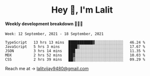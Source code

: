 <h1 align="center">Hey 👋, I'm Lalit</h1>

#### Weekly development breakdown 👨🏻‍💻
<!--START_SECTION:waka-->
```text
Week: 12 September, 2021 - 18 September, 2021

TypeScript   13 hrs 13 mins  ███████████▓░░░░░░░░░░░░░   46.24 % 
JavaScript   5 hrs 3 mins    ████▒░░░░░░░░░░░░░░░░░░░░   17.67 % 
JSON         3 hrs 14 mins   ███░░░░░░░░░░░░░░░░░░░░░░   11.35 % 
MDX          2 hrs 52 mins   ██▓░░░░░░░░░░░░░░░░░░░░░░   10.03 % 
CSS          2 hrs 39 mins   ██▒░░░░░░░░░░░░░░░░░░░░░░   09.29 % 
```
<!--END_SECTION:waka-->

Reach me at → lalitvijay9480@gmail.com
